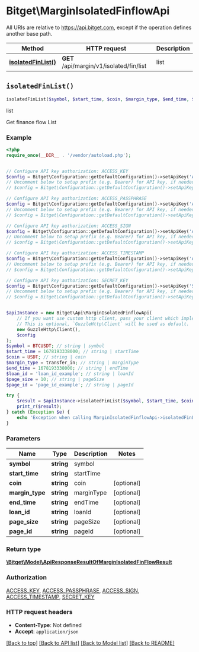 # Bitget\MarginIsolatedFinflowApi

All URIs are relative to https://api.bitget.com, except if the operation defines another base path.

| Method | HTTP request | Description |
| ------------- | ------------- | ------------- |
| [**isolatedFinList()**](MarginIsolatedFinflowApi.md#isolatedFinList) | **GET** /api/margin/v1/isolated/fin/list | list |


## `isolatedFinList()`

```php
isolatedFinList($symbol, $start_time, $coin, $margin_type, $end_time, $loan_id, $page_size, $page_id): \Bitget\Model\ApiResponseResultOfMarginIsolatedFinFlowResult
```

list

Get finance flow List

### Example

```php
<?php
require_once(__DIR__ . '/vendor/autoload.php');


// Configure API key authorization: ACCESS_KEY
$config = Bitget\Configuration::getDefaultConfiguration()->setApiKey('ACCESS-KEY', 'YOUR_API_KEY');
// Uncomment below to setup prefix (e.g. Bearer) for API key, if needed
// $config = Bitget\Configuration::getDefaultConfiguration()->setApiKeyPrefix('ACCESS-KEY', 'Bearer');

// Configure API key authorization: ACCESS_PASSPHRASE
$config = Bitget\Configuration::getDefaultConfiguration()->setApiKey('ACCESS-PASSPHRASE', 'YOUR_API_KEY');
// Uncomment below to setup prefix (e.g. Bearer) for API key, if needed
// $config = Bitget\Configuration::getDefaultConfiguration()->setApiKeyPrefix('ACCESS-PASSPHRASE', 'Bearer');

// Configure API key authorization: ACCESS_SIGN
$config = Bitget\Configuration::getDefaultConfiguration()->setApiKey('ACCESS-SIGN', 'YOUR_API_KEY');
// Uncomment below to setup prefix (e.g. Bearer) for API key, if needed
// $config = Bitget\Configuration::getDefaultConfiguration()->setApiKeyPrefix('ACCESS-SIGN', 'Bearer');

// Configure API key authorization: ACCESS_TIMESTAMP
$config = Bitget\Configuration::getDefaultConfiguration()->setApiKey('ACCESS-TIMESTAMP', 'YOUR_API_KEY');
// Uncomment below to setup prefix (e.g. Bearer) for API key, if needed
// $config = Bitget\Configuration::getDefaultConfiguration()->setApiKeyPrefix('ACCESS-TIMESTAMP', 'Bearer');

// Configure API key authorization: SECRET_KEY
$config = Bitget\Configuration::getDefaultConfiguration()->setApiKey('SECRET-KEY', 'YOUR_API_KEY');
// Uncomment below to setup prefix (e.g. Bearer) for API key, if needed
// $config = Bitget\Configuration::getDefaultConfiguration()->setApiKeyPrefix('SECRET-KEY', 'Bearer');


$apiInstance = new Bitget\Api\MarginIsolatedFinflowApi(
    // If you want use custom http client, pass your client which implements `GuzzleHttp\ClientInterface`.
    // This is optional, `GuzzleHttp\Client` will be used as default.
    new GuzzleHttp\Client(),
    $config
);
$symbol = BTCUSDT; // string | symbol
$start_time = 1678193338000; // string | startTime
$coin = USDT; // string | coin
$margin_type = transfer_in; // string | marginType
$end_time = 1678193338000; // string | endTime
$loan_id = 'loan_id_example'; // string | loanId
$page_size = 10; // string | pageSize
$page_id = 'page_id_example'; // string | pageId

try {
    $result = $apiInstance->isolatedFinList($symbol, $start_time, $coin, $margin_type, $end_time, $loan_id, $page_size, $page_id);
    print_r($result);
} catch (Exception $e) {
    echo 'Exception when calling MarginIsolatedFinflowApi->isolatedFinList: ', $e->getMessage(), PHP_EOL;
}
```

### Parameters

| Name | Type | Description  | Notes |
| ------------- | ------------- | ------------- | ------------- |
| **symbol** | **string**| symbol | |
| **start_time** | **string**| startTime | |
| **coin** | **string**| coin | [optional] |
| **margin_type** | **string**| marginType | [optional] |
| **end_time** | **string**| endTime | [optional] |
| **loan_id** | **string**| loanId | [optional] |
| **page_size** | **string**| pageSize | [optional] |
| **page_id** | **string**| pageId | [optional] |

### Return type

[**\Bitget\Model\ApiResponseResultOfMarginIsolatedFinFlowResult**](../Model/ApiResponseResultOfMarginIsolatedFinFlowResult.md)

### Authorization

[ACCESS_KEY](../../README.md#ACCESS_KEY), [ACCESS_PASSPHRASE](../../README.md#ACCESS_PASSPHRASE), [ACCESS_SIGN](../../README.md#ACCESS_SIGN), [ACCESS_TIMESTAMP](../../README.md#ACCESS_TIMESTAMP), [SECRET_KEY](../../README.md#SECRET_KEY)

### HTTP request headers

- **Content-Type**: Not defined
- **Accept**: `application/json`

[[Back to top]](#) [[Back to API list]](../../README.md#endpoints)
[[Back to Model list]](../../README.md#models)
[[Back to README]](../../README.md)

